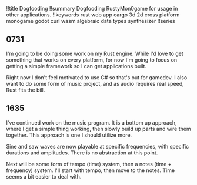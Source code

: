 !!title Dogfooding
!!summary Dogfooding RustyMon0game for usage in other applications.
!!keywords rust web app cargo 3d 2d cross platform monogame godot curl wasm algebraic data types synthesizer 
!!series

## 0731

I'm going to be doing some work on my Rust engine. While I'd love to get something that works on every platform, for now I'm going to focus on getting a simple framework so I can get applications built. 

Right now I don't feel motivated to use C# so that's out for gamedev. I also want to do some form of music project, and as audio requires real speed, Rust fits the bill.

## 1635

I've continued work on the music program. It is a bottom up approach, where I get a simple thing working, then slowly build up parts and wire them together. This approach is one I should utilize more.

Sine and saw waves are now playable at specific frequencies, with specific durations and amplitudes. There is no abstraction at this point. 

Next will be some form of tempo (time) system, then a notes (time + frequency) system. I'll start with tempo, then move to the notes. Time seems a bit easier to deal with. 
